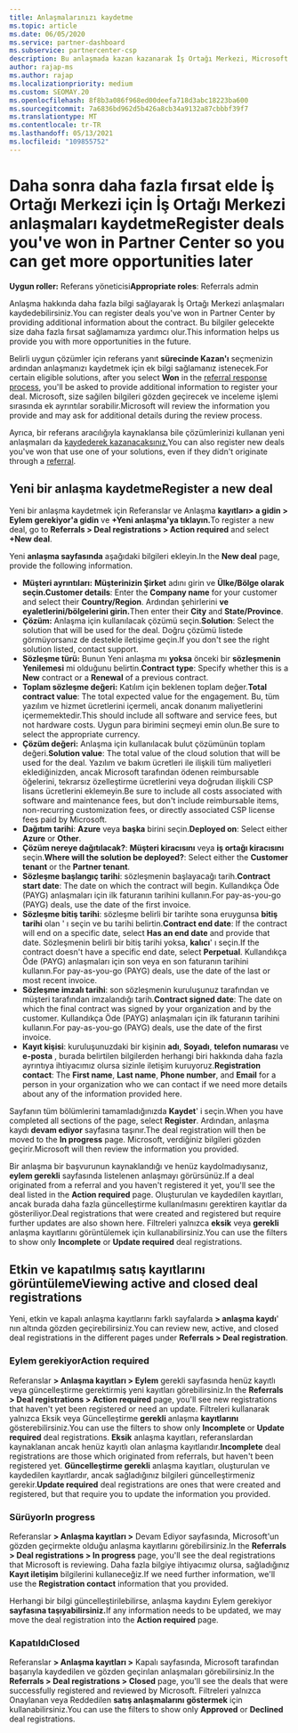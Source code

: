 ```yaml
---
title: Anlaşmalarınızı kaydetme
ms.topic: article
ms.date: 06/05/2020
ms.service: partner-dashboard
ms.subservice: partnercenter-csp
description: Bu anlaşmada kazan kazanarak İş Ortağı Merkezi, Microsoft'un gelecekte size daha fazla fırsat sağlamanıza yardımcı olur.
author: rajap-ms
ms.author: rajap
ms.localizationpriority: medium
ms.custom: SEOMAY.20
ms.openlocfilehash: 8f8b3a086f968ed00deefa718d3abc18223ba600
ms.sourcegitcommit: 7a6836bd962d5b426a8cb34a9132a87cbbbf39f7
ms.translationtype: MT
ms.contentlocale: tr-TR
ms.lasthandoff: 05/13/2021
ms.locfileid: "109855752"
---
```

# <a name="register-deals-youve-won-in-partner-center-so-you-can-get-more-opportunities-later"></a><span data-ttu-id="b6269-103">Daha sonra daha fazla fırsat elde İş Ortağı Merkezi için İş Ortağı Merkezi anlaşmaları kaydetme</span><span class="sxs-lookup"><span data-stu-id="b6269-103">Register deals you've won in Partner Center so you can get more opportunities later</span></span>

<span data-ttu-id="b6269-104">**Uygun roller:** Referans yöneticisi</span><span class="sxs-lookup"><span data-stu-id="b6269-104">**Appropriate roles**: Referrals admin</span></span>

<span data-ttu-id="b6269-105">Anlaşma hakkında daha fazla bilgi sağlayarak İş Ortağı Merkezi anlaşmaları kaydedebilirsiniz.</span><span class="sxs-lookup"><span data-stu-id="b6269-105">You can register deals you've won in Partner Center by providing additional information about the contract.</span></span> <span data-ttu-id="b6269-106">Bu bilgiler gelecekte size daha fazla fırsat sağlamamıza yardımcı olur.</span><span class="sxs-lookup"><span data-stu-id="b6269-106">This information helps us provide you with more opportunities in the future.</span></span>

<span data-ttu-id="b6269-107">Belirli uygun çözümler için referans yanıt [](manage-leads.md) **sürecinde Kazan'ı** seçmenizin ardından anlaşmanızı kaydetmek için ek bilgi sağlamanız istenecek.</span><span class="sxs-lookup"><span data-stu-id="b6269-107">For certain eligible solutions, after you select **Won** in the [referral response process](manage-leads.md), you'll be asked to provide additional information to register your deal.</span></span> <span data-ttu-id="b6269-108">Microsoft, size sağilen bilgileri gözden geçirecek ve inceleme işlemi sırasında ek ayrıntılar sorabilir.</span><span class="sxs-lookup"><span data-stu-id="b6269-108">Microsoft will review the information you provide and may ask for additional details during the review process.</span></span>

<span data-ttu-id="b6269-109">Ayrıca, bir referans aracılığıyla kaynaklansa bile çözümlerinizi kullanan yeni anlaşmaları da [kaydederek kazanacaksınız.](referrals.md)</span><span class="sxs-lookup"><span data-stu-id="b6269-109">You can also register new deals you've won that use one of your solutions, even if they didn't originate through a [referral](referrals.md).</span></span> 

## <a name="register-a-new-deal"></a><span data-ttu-id="b6269-110">Yeni bir anlaşma kaydetme</span><span class="sxs-lookup"><span data-stu-id="b6269-110">Register a new deal</span></span>

<span data-ttu-id="b6269-111">Yeni bir anlaşma kaydetmek için Referanslar ve Anlaşma **kayıtları> a gidin > Eylem gerekiyor'a gidin** ve **+Yeni anlaşma'ya tıklayın.**</span><span class="sxs-lookup"><span data-stu-id="b6269-111">To register a new deal, go to **Referrals > Deal registrations > Action required** and select **+New deal**.</span></span>

<span data-ttu-id="b6269-112">Yeni **anlaşma sayfasında** aşağıdaki bilgileri ekleyin.</span><span class="sxs-lookup"><span data-stu-id="b6269-112">In the **New deal** page, provide the following information.</span></span>

- <span data-ttu-id="b6269-113">**Müşteri ayrıntıları:** **Müşterinizin Şirket** adını girin ve **Ülke/Bölge olarak seçin.**</span><span class="sxs-lookup"><span data-stu-id="b6269-113">**Customer details**: Enter the **Company name** for your customer and select their **Country/Region**.</span></span> <span data-ttu-id="b6269-114">Ardından şehirlerini **ve** **eyaletlerini/bölgelerini girin.**</span><span class="sxs-lookup"><span data-stu-id="b6269-114">Then enter their **City** and **State/Province**.</span></span>
- <span data-ttu-id="b6269-115">**Çözüm:** Anlaşma için kullanılacak çözümü seçin.</span><span class="sxs-lookup"><span data-stu-id="b6269-115">**Solution**: Select the solution that will be used for the deal.</span></span> <span data-ttu-id="b6269-116">Doğru çözümü listede görmüyorsanız de destekle iletişime geçin.</span><span class="sxs-lookup"><span data-stu-id="b6269-116">If you don't see the right solution listed, contact support.</span></span>
- <span data-ttu-id="b6269-117">**Sözleşme türü:** Bunun Yeni anlaşma mı **yoksa** önceki bir **sözleşmenin Yenilemesi** mi olduğunu belirtin.</span><span class="sxs-lookup"><span data-stu-id="b6269-117">**Contract type**: Specify whether this is a **New** contract or a **Renewal** of a previous contract.</span></span>
- <span data-ttu-id="b6269-118">**Toplam sözleşme değeri:** Katılım için beklenen toplam değer.</span><span class="sxs-lookup"><span data-stu-id="b6269-118">**Total contract value**: The total expected value for the engagement.</span></span> <span data-ttu-id="b6269-119">Bu, tüm yazılım ve hizmet ücretlerini içermeli, ancak donanım maliyetlerini içermemektedir.</span><span class="sxs-lookup"><span data-stu-id="b6269-119">This should include all software and service fees, but not hardware costs.</span></span> <span data-ttu-id="b6269-120">Uygun para birimini seçmeyi emin olun.</span><span class="sxs-lookup"><span data-stu-id="b6269-120">Be sure to select the appropriate currency.</span></span>
- <span data-ttu-id="b6269-121">**Çözüm değeri:** Anlaşma için kullanılacak bulut çözümünün toplam değeri.</span><span class="sxs-lookup"><span data-stu-id="b6269-121">**Solution value**: The total value of the cloud solution that will be used for the deal.</span></span> <span data-ttu-id="b6269-122">Yazılım ve bakım ücretleri ile ilişkili tüm maliyetleri eklediğinizden, ancak Microsoft tarafından ödenen reimbursable öğelerini, tekrarsız özelleştirme ücretlerini veya doğrudan ilişkili CSP lisans ücretlerini eklemeyin.</span><span class="sxs-lookup"><span data-stu-id="b6269-122">Be sure to include all costs associated with software and maintenance fees, but don't include reimbursable items, non-recurring customization fees, or directly associated CSP license fees paid by Microsoft.</span></span>
- <span data-ttu-id="b6269-123">**Dağıtım tarihi**: **Azure** veya **başka** birini seçin.</span><span class="sxs-lookup"><span data-stu-id="b6269-123">**Deployed on**: Select either **Azure** or **Other**.</span></span>
- <span data-ttu-id="b6269-124">**Çözüm nereye dağıtılacak?**: **Müşteri kiracısını** veya **iş ortağı kiracısını** seçin.</span><span class="sxs-lookup"><span data-stu-id="b6269-124">**Where will the solution be deployed?**: Select either the **Customer tenant** or the **Partner tenant**.</span></span>
- <span data-ttu-id="b6269-125">**Sözleşme başlangıç tarihi**: sözleşmenin başlayacağı tarih.</span><span class="sxs-lookup"><span data-stu-id="b6269-125">**Contract start date**: The date on which the contract will begin.</span></span> <span data-ttu-id="b6269-126">Kullandıkça Öde (PAYG) anlaşmaları için ilk faturanın tarihini kullanın.</span><span class="sxs-lookup"><span data-stu-id="b6269-126">For pay-as-you-go (PAYG) deals, use the date of the first invoice.</span></span>
- <span data-ttu-id="b6269-127">**Sözleşme bitiş tarihi**: sözleşme belirli bir tarihte sona eruygunsa **bitiş tarihi** olan ' ı seçin ve bu tarihi belirtin.</span><span class="sxs-lookup"><span data-stu-id="b6269-127">**Contract end date**: If the contract will end on a specific date, select **Has an end date** and provide that date.</span></span> <span data-ttu-id="b6269-128">Sözleşmenin belirli bir bitiş tarihi yoksa, **kalıcı**' ı seçin.</span><span class="sxs-lookup"><span data-stu-id="b6269-128">If the contract doesn't have a specific end date, select **Perpetual**.</span></span> <span data-ttu-id="b6269-129">Kullandıkça Öde (PAYG) anlaşmaları için son veya en son faturanın tarihini kullanın.</span><span class="sxs-lookup"><span data-stu-id="b6269-129">For pay-as-you-go (PAYG) deals, use the date of the last or most recent invoice.</span></span>
- <span data-ttu-id="b6269-130">**Sözleşme imzalı tarihi**: son sözleşmenin kuruluşunuz tarafından ve müşteri tarafından imzalandığı tarih.</span><span class="sxs-lookup"><span data-stu-id="b6269-130">**Contract signed date**: The date on which the final contract was signed by your organization and by the customer.</span></span> <span data-ttu-id="b6269-131">Kullandıkça Öde (PAYG) anlaşmaları için ilk faturanın tarihini kullanın.</span><span class="sxs-lookup"><span data-stu-id="b6269-131">For pay-as-you-go (PAYG) deals, use the date of the first invoice.</span></span>
- <span data-ttu-id="b6269-132">**Kayıt kişisi**: kuruluşunuzdaki bir kişinin **adı**, **Soyadı**, **telefon numarası** ve **e-posta** , burada belirtilen bilgilerden herhangi biri hakkında daha fazla ayrıntıya ihtiyacımız olursa sizinle iletişim kuruyoruz.</span><span class="sxs-lookup"><span data-stu-id="b6269-132">**Registration contact**: The **First name**, **Last name**, **Phone number**, and **Email** for a person in your organization who we can contact if we need more details about any of the information provided here.</span></span>

<span data-ttu-id="b6269-133">Sayfanın tüm bölümlerini tamamladığınızda **Kaydet**' i seçin.</span><span class="sxs-lookup"><span data-stu-id="b6269-133">When you have completed all sections of the page, select **Register**.</span></span> <span data-ttu-id="b6269-134">Ardından, anlaşma kaydı **devam ediyor** sayfasına taşınır.</span><span class="sxs-lookup"><span data-stu-id="b6269-134">The deal registration will then be moved to the **In progress** page.</span></span> <span data-ttu-id="b6269-135">Microsoft, verdiğiniz bilgileri gözden geçirir.</span><span class="sxs-lookup"><span data-stu-id="b6269-135">Microsoft will then review the information you provided.</span></span>

<span data-ttu-id="b6269-136">Bir anlaşma bir başvurunun kaynaklandığı ve henüz kaydolmadıysanız, **eylem gerekli** sayfasında listelenen anlaşmayı görürsünüz.</span><span class="sxs-lookup"><span data-stu-id="b6269-136">If a deal originated from a referral and you haven't registered it yet, you'll see the deal listed in the **Action required** page.</span></span> <span data-ttu-id="b6269-137">Oluşturulan ve kaydedilen kayıtları, ancak burada daha fazla güncelleştirme kullanılmasını gerektiren kayıtlar da gösteriliyor.</span><span class="sxs-lookup"><span data-stu-id="b6269-137">Deal registrations that were created and registered but require further updates are also shown here.</span></span> <span data-ttu-id="b6269-138">Filtreleri yalnızca **eksik** veya **gerekli** anlaşma kayıtlarını görüntülemek için kullanabilirsiniz.</span><span class="sxs-lookup"><span data-stu-id="b6269-138">You can use the filters to show only **Incomplete** or **Update required** deal registrations.</span></span>

## <a name="viewing-active-and-closed-deal-registrations"></a><span data-ttu-id="b6269-139">Etkin ve kapatılmış satış kayıtlarını görüntüleme</span><span class="sxs-lookup"><span data-stu-id="b6269-139">Viewing active and closed deal registrations</span></span>

<span data-ttu-id="b6269-140">Yeni, etkin ve kapalı anlaşma kayıtlarını farklı sayfalarda **> anlaşma kaydı**' nın altında gözden geçirebilirsiniz.</span><span class="sxs-lookup"><span data-stu-id="b6269-140">You can review new, active, and closed deal registrations in the different pages under **Referrals > Deal registration**.</span></span>

### <a name="action-required"></a><span data-ttu-id="b6269-141">Eylem gerekiyor</span><span class="sxs-lookup"><span data-stu-id="b6269-141">Action required</span></span>

<span data-ttu-id="b6269-142">Referanslar **> Anlaşma kayıtları > Eylem** gerekli sayfasında henüz kayıtlı veya güncelleştirme gerektirmiş yeni kayıtları görebilirsiniz.</span><span class="sxs-lookup"><span data-stu-id="b6269-142">In the **Referrals > Deal registrations > Action required** page, you'll see new registrations that haven't yet been registered or need an update.</span></span> <span data-ttu-id="b6269-143">Filtreleri kullanarak yalnızca Eksik veya Güncelleştirme **gerekli** anlaşma **kayıtlarını** gösterebilirsiniz.</span><span class="sxs-lookup"><span data-stu-id="b6269-143">You can use the filters to show only **Incomplete** or **Update required** deal registrations.</span></span> <span data-ttu-id="b6269-144">**Eksik** anlaşma kayıtları, referanslardan kaynaklanan ancak henüz kayıtlı olan anlaşma kayıtlarıdır.</span><span class="sxs-lookup"><span data-stu-id="b6269-144">**Incomplete** deal registrations are those which originated from referrals, but haven't been registered yet.</span></span> <span data-ttu-id="b6269-145">**Güncelleştirme gerekli** anlaşma kayıtları, oluşturulan ve kaydedilen kayıtlardır, ancak sağladığınız bilgileri güncelleştirmeniz gerekir.</span><span class="sxs-lookup"><span data-stu-id="b6269-145">**Update required** deal registrations are ones that were created and registered, but that require you to update the information you provided.</span></span>

### <a name="in-progress"></a><span data-ttu-id="b6269-146">Sürüyor</span><span class="sxs-lookup"><span data-stu-id="b6269-146">In progress</span></span>

<span data-ttu-id="b6269-147">Referanslar **> Anlaşma kayıtları >** Devam Ediyor sayfasında, Microsoft'un gözden geçirmekte olduğu anlaşma kayıtlarını görebilirsiniz.</span><span class="sxs-lookup"><span data-stu-id="b6269-147">In the **Referrals > Deal registrations > In progress** page, you'll see the deal registrations that Microsoft is reviewing.</span></span> <span data-ttu-id="b6269-148">Daha fazla bilgiye ihtiyacımız olursa, sağladığınız **Kayıt iletişim** bilgilerini kullaneceğiz.</span><span class="sxs-lookup"><span data-stu-id="b6269-148">If we need further information, we'll use the **Registration contact** information that you provided.</span></span>

<span data-ttu-id="b6269-149">Herhangi bir bilgi güncelleştirilebilirse, anlaşma kaydını Eylem gerekiyor **sayfasına taşıyabilirsiniz.**</span><span class="sxs-lookup"><span data-stu-id="b6269-149">If any information needs to be updated, we may move the deal registration into the **Action required** page.</span></span>

### <a name="closed"></a><span data-ttu-id="b6269-150">Kapatıldı</span><span class="sxs-lookup"><span data-stu-id="b6269-150">Closed</span></span>

<span data-ttu-id="b6269-151">Referanslar **> Anlaşma kayıtları >** Kapalı sayfasında, Microsoft tarafından başarıyla kaydedilen ve gözden geçirılan anlaşmaları görebilirsiniz.</span><span class="sxs-lookup"><span data-stu-id="b6269-151">In the **Referrals > Deal registrations > Closed** page, you'll see the deals that were successfully registered and reviewed by Microsoft.</span></span> <span data-ttu-id="b6269-152">Filtreleri yalnızca Onaylanan veya Reddedilen **satış anlaşmalarını** **göstermek** için kullanabilirsiniz.</span><span class="sxs-lookup"><span data-stu-id="b6269-152">You can use the filters to show only **Approved** or **Declined** deal registrations.</span></span>
